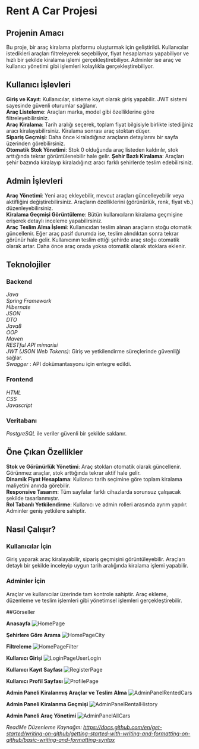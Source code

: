 # Rent A Car Projesi

## Projenin Amacı
  Bu proje, bir araç kiralama platformu oluşturmak için geliştirildi. Kullanıcılar istedikleri araçları filtreleyerek seçebiliyor, fiyat hesaplaması yapabiliyor ve hızlı bir şekilde kiralama işlemi gerçekleştirebiliyor. Adminler ise araç ve kullanıcı yönetimi gibi işlemleri kolaylıkla gerçekleştirebiliyor.

## Kullanıcı İşlevleri
**Giriş ve Kayıt**: Kullanıcılar, sisteme kayıt olarak giriş yapabilir. JWT sistemi sayesinde güvenli oturumlar sağlanır.  
**Araç Listeleme**: Araçları marka, model gibi özelliklerine göre filtreleyebilirsiniz.  
**Araç Kiralama**: Tarih aralığı seçerek, toplam fiyat bilgisiyle birlikte istediğiniz aracı kiralayabilirsiniz. Kiralama sonrası araç stoktan düşer.  
**Sipariş Geçmişi**: Daha önce kiraladığınız araçların detaylarını bir sayfa üzerinden görebilirsiniz.  
**Otomatik Stok Yönetimi**: Stok 0 olduğunda araç listeden kaldırılır, stok arttığında tekrar görüntülenebilir hale gelir. 
**Şehir Bazlı Kiralama**: Araçları şehir bazında kiralayıp kiraladığınız aracı farklı şehirlerde teslim edebilirsiniz. 
## Admin İşlevleri
**Araç Yönetimi**: Yeni araç ekleyebilir, mevcut araçları güncelleyebilir veya aktifliğini değiştirebilirsiniz. Araçların özelliklerini (görünürlük, renk, fiyat vb.) düzenleyebilirsiniz.  
**Kiralama Geçmişi Görüntüleme**: Bütün kullanıcıların kiralama geçmişine erişerek detaylı inceleme yapabilirsiniz.  
**Araç Teslim Alma İşlemi**: Kullanıcıdan teslim alınan araçların stoğu otomatik güncellenir. Eğer araç pasif durumda ise, teslim alındıktan sonra tekrar görünür hale gelir. Kullanıcının teslim ettiği şehirde araç stoğu otomatik olarak artar. Daha önce araç orada yoksa otomatik olarak stoklara eklenir. 


## Teknolojiler
### Backend
*Java*  
*Spring Framework*  
*Hibernate*  
*JSON*  
*DTO*  
*Java8*  
*OOP*  
*Maven*  
*RESTful API mimarisi*  
*JWT (JSON Web Tokens)*: Giriş ve yetkilendirme süreçlerinde güvenliği sağlar.  
*Swagger* :  API dokümantasyonu için entegre edildi.  

### Frontend
*HTML*  
*CSS*   
*Javascript*
### Veritabanı 
*PostgreSQL*  ile veriler güvenli bir şekilde saklanır.


## Öne Çıkan Özellikler
**Stok ve Görünürlük Yönetimi**: Araç stokları otomatik olarak güncellenir. Görünmez araçlar, stok arttığında tekrar aktif hale gelir.  
**Dinamik Fiyat Hesaplama**: Kullanıcı tarih seçimine göre toplam kiralama maliyetini anında görebilir.  
**Responsive Tasarım**: Tüm sayfalar farklı cihazlarda sorunsuz çalışacak şekilde tasarlanmıştır.  
**Rol Tabanlı Yetkilendirme**: Kullanıcı ve admin rolleri arasında ayrım yapılır. Adminler geniş yetkilere sahiptir.  

## Nasıl Çalışır?
### Kullanıcılar İçin
Giriş yaparak araç kiralayabilir, sipariş geçmişini görüntüleyebilir.
Araçları detaylı bir şekilde inceleyip uygun tarih aralığında kiralama işlemi yapabilir.
### Adminler İçin
Araçlar ve kullanıcılar üzerinde tam kontrole sahiptir.
Araç ekleme, düzenleme ve teslim işlemleri gibi yönetimsel işlemleri gerçekleştirebilir.

##Görseller

**Anasayfa**
![HomePage](https://github.com/user-attachments/assets/697225d0-76f8-49c2-934f-901ea752718a)

**Şehirlere Göre Arama**
![HomePageCity](https://github.com/user-attachments/assets/a1e120d6-9f10-408e-9396-79c33ac0429d)

**Filtreleme**
![HomePageFilter](https://github.com/user-attachments/assets/d1ba2c09-35e7-4133-afb9-10ecbb6a3fbd)

**Kullanıcı Girişi**
![LoginPageUserLogin](https://github.com/user-attachments/assets/c45f3b69-4b2f-4982-bd2f-5fbab75db67c)

**Kullanıcı Kayıt Sayfası**
![RegisterPage](https://github.com/user-attachments/assets/ed703a48-af33-41be-bfc7-d319be2d0c83)

**Kullanıcı Profil Sayfası**
![ProfilePage](https://github.com/user-attachments/assets/f5934276-48e0-4543-9d5d-1c575eb77811)

**Admin Paneli Kiralanmış Araçlar ve Teslim Alma**
![AdminPanelRentedCars](https://github.com/user-attachments/assets/27738c3f-1676-4a39-a232-21fd704333e2)

**Admin Paneli Kiralanma Geçmişi**
![AdminPanelRentalHistory](https://github.com/user-attachments/assets/e54866da-42f5-47cc-9d11-084399f59895)

**Admin Paneli Araç Yönetimi**
![AdminPanelAllCars](https://github.com/user-attachments/assets/81acf41d-3947-4e2b-9b70-8e365e8281b2)




*ReadMe Düzenleme Kaynağm: https://docs.github.com/en/get-started/writing-on-github/getting-started-with-writing-and-formatting-on-github/basic-writing-and-formatting-syntax*
